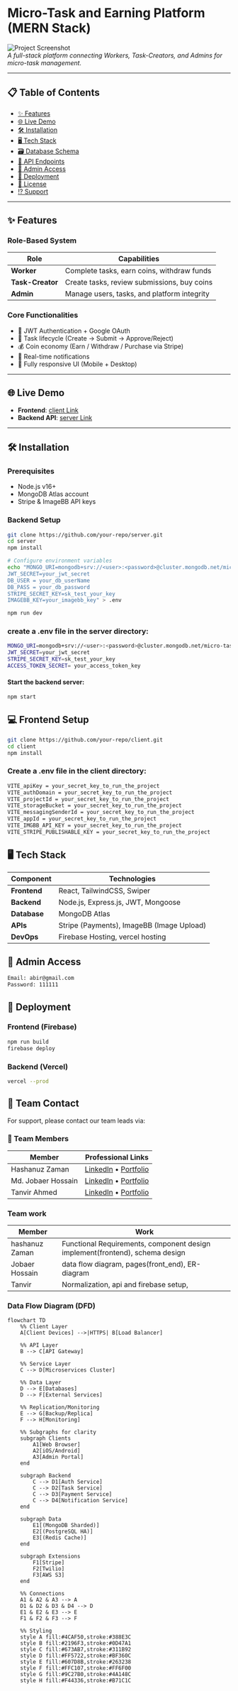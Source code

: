 # Micro-Task and Earning Platform (MERN Stack)

![Project Screenshot](https://i.imgur.com/J5q4T0j.png)  
_A full-stack platform connecting Workers, Task-Creators, and Admins for micro-task management._

---

## 📋 Table of Contents

- [✨ Features](#-features)
- [🌐 Live Demo](#-live-demo)
- [🛠️ Installation](#-installation)
- [🖥️ Tech Stack](#-tech-stack)
- [🗃️ Database Schema](#-database-schema)
- [🔌 API Endpoints](#-api-endpoints)
- [🔐 Admin Access](#-admin-access)
- [🚀 Deployment](#-deployment)
- [📜 License](#-license)
- [⁉️ Support](#-support)

---

## ✨ Features

### Role-Based System

| Role             | Capabilities                                |
| ---------------- | ------------------------------------------- |
| **Worker**       | Complete tasks, earn coins, withdraw funds  |
| **Task-Creator** | Create tasks, review submissions, buy coins |
| **Admin**        | Manage users, tasks, and platform integrity |

### Core Functionalities

- 🔐 JWT Authentication + Google OAuth
- 📝 Task lifecycle (Create → Submit → Approve/Reject)
- 💰 Coin economy (Earn / Withdraw / Purchase via Stripe)
- 🔔 Real-time notifications
- 📱 Fully responsive UI (Mobile + Desktop)

---

## 🌐 Live Demo

- **Frontend**: [client Link](https://work-managemnt.web.app/)
- **Backend API**: [server Link](https://task-management-himu005.vercel.app)

---

## 🛠️ Installation

### Prerequisites

- Node.js v16+
- MongoDB Atlas account
- Stripe & ImageBB API keys

### Backend Setup

```bash
git clone https://github.com/your-repo/server.git
cd server
npm install

# Configure environment variables
echo "MONGO_URI=mongodb+srv://<user>:<password>@cluster.mongodb.net/micro-task-db
JWT_SECRET=your_jwt_secret
DB_USER = your_db_userName
DB_PASS = your_db_password
STRIPE_SECRET_KEY=sk_test_your_key
IMAGEBB_KEY=your_imagebb_key" > .env

npm run dev
```

### create a .env file in the server directory:

```bash
MONGO_URI=mongodb+srv://<user>:<password>@cluster.mongodb.net/micro-task-db
JWT_SECRET=your_jwt_secret
STRIPE_SECRET_KEY=sk_test_your_key
ACCESS_TOKEN_SECRET= your_access_token_key
```

#### Start the backend server:

```bash
npm start
```

## 💻 Frontend Setup

```bash
git clone https://github.com/your-repo/client.git
cd client
npm install
```

### Create a .env file in the client directory:

```bash
VITE_apiKey = your_secret_key_to_run_the_project
VITE_authDomain = your_secret_key_to_run_the_project
VITE_projectId = your_secret_key_to_run_the_project
VITE_storageBucket = your_secret_key_to_run_the_project
VITE_messagingSenderId = your_secret_key_to_run_the_project
VITE_appId = your_secret_key_to_run_the_project
VITE_IMGBB_API_KEY = your_secret_key_to_run_the_project
VITE_STRIPE_PUBLISHABLE_KEY = your_secret_key_to_run_the_project
```

## 🖥️ Tech Stack

| Component    | Technologies                              |
| ------------ | ----------------------------------------- |
| **Frontend** | React, TailwindCSS, Swiper                |
| **Backend**  | Node.js, Express.js, JWT, Mongoose        |
| **Database** | MongoDB Atlas                             |
| **APIs**     | Stripe (Payments), ImageBB (Image Upload) |
| **DevOps**   | Firebase Hosting, vercel hosting          |

## 🔐 Admin Access

```bash
Email: abir@gmail.com
Password: 111111
```

## 🚀 Deployment

### Frontend (Firebase)

```bash
npm run build
firebase deploy
```

### Backend (Vercel)

```bash
vercel --prod
```

## 👥 Team Contact

For support, please contact our team leads via:

### 👥 Team Members

| Member             | Professional Links                                                                                                 |
| ------------------ | ------------------------------------------------------------------------------------------------------------------ |
| Hashanuz Zaman     | [LinkedIn](https://www.linkedin.com/in/hashanuz-zaman-himu/) • [Portfolio](https://himu005-portfolio.netlify.app/) |
| Md. Jobaer Hossain | [LinkedIn](https://www.linkedin.com/in/jobaer6767/) • [Portfolio](https://yourportfolio.link)                      |
| Tanvir Ahmed       | [LinkedIn](https://www.linkedin.com/in/yourprofile/) • [Portfolio](https://yourportfolio.link)                     |

### Team work

| Member         | Work                                                                         |
| -------------- | ---------------------------------------------------------------------------- |
| hashanuz Zaman | Functional Requirements, component design implement(frontend), schema design |
| Jobaer Hossain | data flow diagram, pages(front_end), ER-diagram                              |
| Tanvir         | Normalization, api and firebase setup,                                       |

### Data Flow Diagram (DFD)

```mermaid
flowchart TD
    %% Client Layer
    A[Client Devices] -->|HTTPS| B[Load Balancer]

    %% API Layer
    B --> C[API Gateway]

    %% Service Layer
    C --> D[Microservices Cluster]

    %% Data Layer
    D --> E[Databases]
    D --> F[External Services]

    %% Replication/Monitoring
    E --> G[Backup/Replica]
    F --> H[Monitoring]

    %% Subgraphs for clarity
    subgraph Clients
        A1[Web Browser]
        A2[iOS/Android]
        A3[Admin Portal]
    end

    subgraph Backend
        C --> D1[Auth Service]
        C --> D2[Task Service]
        C --> D3[Payment Service]
        C --> D4[Notification Service]
    end

    subgraph Data
        E1[(MongoDB Sharded)]
        E2[(PostgreSQL HA)]
        E3[(Redis Cache)]
    end

    subgraph Extensions
        F1[Stripe]
        F2[Twilio]
        F3[AWS S3]
    end

    %% Connections
    A1 & A2 & A3 --> A
    D1 & D2 & D3 & D4 --> D
    E1 & E2 & E3 --> E
    F1 & F2 & F3 --> F

    %% Styling
    style A fill:#4CAF50,stroke:#388E3C
    style B fill:#2196F3,stroke:#0D47A1
    style C fill:#673AB7,stroke:#311B92
    style D fill:#FF5722,stroke:#BF360C
    style E fill:#607D8B,stroke:#263238
    style F fill:#FFC107,stroke:#FF6F00
    style G fill:#9C27B0,stroke:#4A148C
    style H fill:#F44336,stroke:#B71C1C

```
